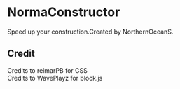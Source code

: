 # NormaConstructor
Speed up your construction.Created by NorthernOceanS.

## Credit
Credits to reimarPB for CSS  
Credits to WavePlayz for block.js